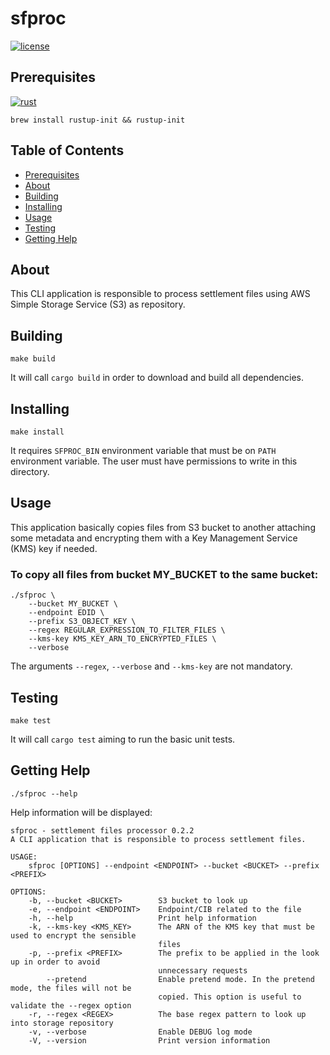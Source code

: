 # sfproc
[![license](https://img.shields.io/badge/license-MIT-blue?style=flat-square)](https://github.com/r1cm3d/gk-yaml/blob/master/LICENSE)

## Prerequisites
[![rust](https://img.shields.io/badge/rust-2021-orange?style=flat-square)](https://github.com/rust-lang/rust)
``` console
brew install rustup-init && rustup-init
```

## Table of Contents
* [Prerequisites](#prerequisites)
* [About](#about-the-project)
* [Building](#building)
* [Installing](#installing)
* [Usage](#usage)
* [Testing](#testing)
* [Getting Help](#getting-help)

## About
This CLI application is responsible to process settlement files using AWS Simple Storage Service (S3) as repository.

## Building
```
make build
```
It will call `cargo build` in order to download and build all dependencies.

## Installing
```
make install
```
It requires `SFPROC_BIN` environment variable that must be on `PATH` environment variable. The user must have permissions to
write in this directory.

## Usage
This application basically copies files from S3 bucket to another attaching some metadata and encrypting them with a Key Management Service (KMS) key if needed.

### To copy all files from bucket MY_BUCKET to the same bucket:
``` console
./sfproc \
    --bucket MY_BUCKET \
    --endpoint EDID \
    --prefix S3_OBJECT_KEY \
    --regex REGULAR_EXPRESSION_TO_FILTER_FILES \
    --kms-key KMS_KEY_ARN_TO_ENCRYPTED_FILES \
    --verbose
```

The arguments `--regex`, `--verbose` and `--kms-key` are not mandatory.

## Testing
```
make test
```
It will call `cargo test` aiming to run the basic unit tests.

## Getting Help

```console
./sfproc --help
```

Help information will be displayed:

```console
sfproc - settlement files processor 0.2.2
A CLI application that is responsible to process settlement files.

USAGE:
    sfproc [OPTIONS] --endpoint <ENDPOINT> --bucket <BUCKET> --prefix <PREFIX>

OPTIONS:
    -b, --bucket <BUCKET>        S3 bucket to look up
    -e, --endpoint <ENDPOINT>    Endpoint/CIB related to the file
    -h, --help                   Print help information
    -k, --kms-key <KMS_KEY>      The ARN of the KMS key that must be used to encrypt the sensible
                                 files
    -p, --prefix <PREFIX>        The prefix to be applied in the look up in order to avoid
                                 unnecessary requests
        --pretend                Enable pretend mode. In the pretend mode, the files will not be
                                 copied. This option is useful to validate the --regex option
    -r, --regex <REGEX>          The base regex pattern to look up into storage repository
    -v, --verbose                Enable DEBUG log mode
    -V, --version                Print version information
```